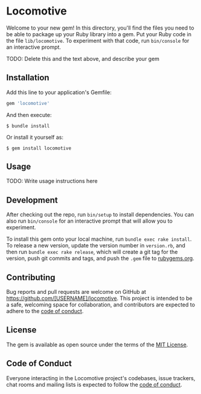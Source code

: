 # Locomotive

Welcome to your new gem! In this directory, you'll find the files you need to be able to package up your Ruby library into a gem. Put your Ruby code in the file `lib/locomotive`. To experiment with that code, run `bin/console` for an interactive prompt.

TODO: Delete this and the text above, and describe your gem

## Installation

Add this line to your application's Gemfile:

```ruby
gem 'locomotive'
```

And then execute:

    $ bundle install

Or install it yourself as:

    $ gem install locomotive

## Usage

TODO: Write usage instructions here

## Development

After checking out the repo, run `bin/setup` to install dependencies. You can also run `bin/console` for an interactive prompt that will allow you to experiment.

To install this gem onto your local machine, run `bundle exec rake install`. To release a new version, update the version number in `version.rb`, and then run `bundle exec rake release`, which will create a git tag for the version, push git commits and tags, and push the `.gem` file to [rubygems.org](https://rubygems.org).

## Contributing

Bug reports and pull requests are welcome on GitHub at https://github.com/[USERNAME]/locomotive. This project is intended to be a safe, welcoming space for collaboration, and contributors are expected to adhere to the [code of conduct](https://github.com/[USERNAME]/locomotive/blob/master/CODE_OF_CONDUCT.md).


## License

The gem is available as open source under the terms of the [MIT License](https://opensource.org/licenses/MIT).

## Code of Conduct

Everyone interacting in the Locomotive project's codebases, issue trackers, chat rooms and mailing lists is expected to follow the [code of conduct](https://github.com/[USERNAME]/locomotive/blob/master/CODE_OF_CONDUCT.md).
